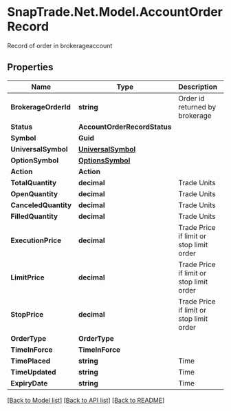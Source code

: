 # SnapTrade.Net.Model.AccountOrderRecord
Record of order in brokerageaccount

## Properties

Name | Type | Description | Notes
------------ | ------------- | ------------- | -------------
**BrokerageOrderId** | **string** | Order id returned by brokerage | [optional] 
**Status** | **AccountOrderRecordStatus** |  | [optional] 
**Symbol** | **Guid** |  | [optional] 
**UniversalSymbol** | [**UniversalSymbol**](UniversalSymbol.md) |  | [optional] 
**OptionSymbol** | [**OptionsSymbol**](OptionsSymbol.md) |  | [optional] 
**Action** | **Action** |  | [optional] 
**TotalQuantity** | **decimal** | Trade Units | [optional] 
**OpenQuantity** | **decimal** | Trade Units | [optional] 
**CanceledQuantity** | **decimal** | Trade Units | [optional] 
**FilledQuantity** | **decimal** | Trade Units | [optional] 
**ExecutionPrice** | **decimal** | Trade Price if limit or stop limit order | [optional] 
**LimitPrice** | **decimal** | Trade Price if limit or stop limit order | [optional] 
**StopPrice** | **decimal** | Trade Price if limit or stop limit order | [optional] 
**OrderType** | **OrderType** |  | [optional] 
**TimeInForce** | **TimeInForce** |  | [optional] 
**TimePlaced** | **string** | Time | [optional] 
**TimeUpdated** | **string** | Time | [optional] 
**ExpiryDate** | **string** | Time | [optional] 

[[Back to Model list]](../README.md#documentation-for-models) [[Back to API list]](../README.md#documentation-for-api-endpoints) [[Back to README]](../README.md)

